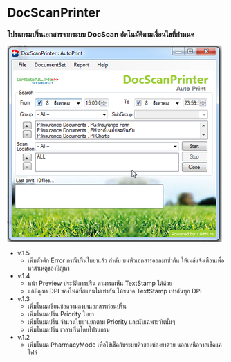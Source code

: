# DocScanPrinter
### โปรแกรมปริ้นเอกสารจากระบบ DocScan อัตโนมัติตามเงื่อนไขที่กำหนด
![alt tag](https://github.com/oofdui/DocScanPrinter/blob/master/SS.png)
* v.1.5
	* เพิ่มตัวดัก Error กรณีปริ้นใบยาแล้ว ลำดับ บนหัวเอกสารออกมาซ้ำกัน ให้เมล์แจ้งเตือนเพื่อหาสาเหตุของปัญหา
* v.1.4
	* หน้า Preview ประวัติการปริ้น สามารถเห็น TextStamp ได้ด้วย
	* แก้ปัญหา DPI ของไฟล์ที่สแกนไม่เท่ากัน ให้ขนาด TextStamp เท่ากันทุก DPI
* v.1.3
	* เพิ่มโหมดเขียนข้อความลงบนเอกสารก่อนปริ้น
	* เพิ่มโหมดปริ้น Priority ใบยา
	* เพิ่มโหมดปริ้น จำนวนใบยาแยกตาม Priority และนับเฉพาะวันนั้นๆ
	* เพิ่มโหมดปริ้น เวลาปริ้นโดยโปรแกรม
* v.1.2
	* เพิ่มโหมด PharmacyMode เพื่อใช้เช็คกับระบบคิวของห้องยาด้วย นอกเหนือจากเช็คแค่ไฟล์